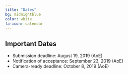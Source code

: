 ```yaml
---
title: "Dates"
bg: midnightblue
color: white
fa-icon: calendar
---
```


## Important Dates 

- Submission deadline: August 19, 2019 (AoE)
- Notification of acceptance: September 23, 2019 (AoE)
- Camera-ready deadline: October 8, 2019 (AoE)

